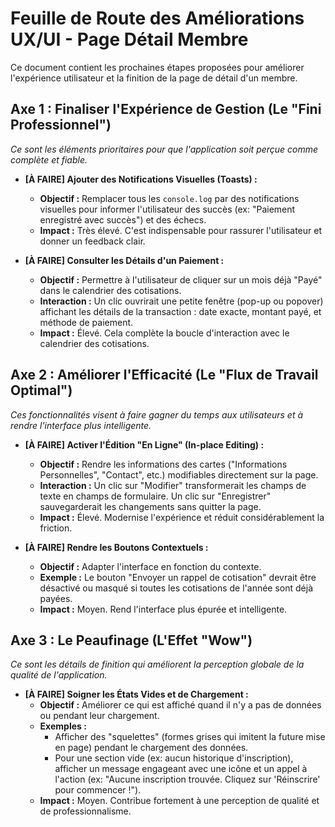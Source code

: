 # Feuille de Route des Améliorations UX/UI - Page Détail Membre

Ce document contient les prochaines étapes proposées pour améliorer l'expérience utilisateur et la finition de la page de détail d'un membre.

## Axe 1 : Finaliser l'Expérience de Gestion (Le "Fini Professionnel")

*Ce sont les éléments prioritaires pour que l'application soit perçue comme complète et fiable.*

- **[À FAIRE] Ajouter des Notifications Visuelles (Toasts) :**
  - **Objectif :** Remplacer tous les `console.log` par des notifications visuelles pour informer l'utilisateur des succès (ex: "Paiement enregistré avec succès") et des échecs.
  - **Impact :** Très élevé. C'est indispensable pour rassurer l'utilisateur et donner un feedback clair.

- **[À FAIRE] Consulter les Détails d'un Paiement :**
  - **Objectif :** Permettre à l'utilisateur de cliquer sur un mois déjà "Payé" dans le calendrier des cotisations.
  - **Interaction :** Un clic ouvrirait une petite fenêtre (pop-up ou popover) affichant les détails de la transaction : date exacte, montant payé, et méthode de paiement.
  - **Impact :** Élevé. Cela complète la boucle d'interaction avec le calendrier des cotisations.

## Axe 2 : Améliorer l'Efficacité (Le "Flux de Travail Optimal")

*Ces fonctionnalités visent à faire gagner du temps aux utilisateurs et à rendre l'interface plus intelligente.*

- **[À FAIRE] Activer l'Édition "En Ligne" (In-place Editing) :**
  - **Objectif :** Rendre les informations des cartes ("Informations Personnelles", "Contact", etc.) modifiables directement sur la page.
  - **Interaction :** Un clic sur "Modifier" transformerait les champs de texte en champs de formulaire. Un clic sur "Enregistrer" sauvegarderait les changements sans quitter la page.
  - **Impact :** Élevé. Modernise l'expérience et réduit considérablement la friction.

- **[À FAIRE] Rendre les Boutons Contextuels :**
  - **Objectif :** Adapter l'interface en fonction du contexte.
  - **Exemple :** Le bouton "Envoyer un rappel de cotisation" devrait être désactivé ou masqué si toutes les cotisations de l'année sont déjà payées.
  - **Impact :** Moyen. Rend l'interface plus épurée et intelligente.

## Axe 3 : Le Peaufinage (L'Effet "Wow")

*Ce sont les détails de finition qui améliorent la perception globale de la qualité de l'application.*

- **[À FAIRE] Soigner les États Vides et de Chargement :**
  - **Objectif :** Améliorer ce qui est affiché quand il n'y a pas de données ou pendant leur chargement.
  - **Exemples :** 
    - Afficher des "squelettes" (formes grises qui imitent la future mise en page) pendant le chargement des données.
    - Pour une section vide (ex: aucun historique d'inscription), afficher un message engageant avec une icône et un appel à l'action (ex: "Aucune inscription trouvée. Cliquez sur 'Réinscrire' pour commencer !").
  - **Impact :** Moyen. Contribue fortement à une perception de qualité et de professionnalisme.
